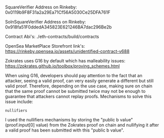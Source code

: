 
SquareVerifier Address on Rinkeby: 0x0119b9F8F31a2a29Ea71Cf56A5030Ce25DFA761F

SolnSquareVerifier Address on Rinkeby: 0x918fa51F0ddedA345823E621246BA7dac296Be2b

Contract Abi's: ./eth-contracts/build/contracts

OpenSea MarketPlace Storefront link's: https://rinkeby.opensea.io/assets/unidentified-contract-v688

Zokrates uses G16 by default which has malleability issues: https://zokrates.github.io/toolbox/proving_schemes.html

When using G16, developers should pay attention to the fact that an attacker, seeing a valid proof, can very easily generate a different but still valid proof. Therefore, depending on the use case, making sure on chain that the same proof cannot be submitted twice may not be enough to guarantee that attackers cannot replay proofs. Mechanisms to solve this issue include:

    nullifiers

I used the nullifiers mechanisms by storing the "public b value" (proof.input[0] value) from the Zokrates proof on chain and nullifying it after a valid proof has been submitted with this "public b value".
